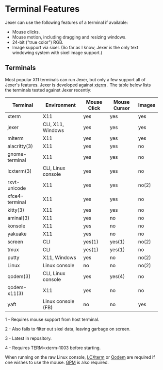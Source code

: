 Terminal Features
=================

Jexer can use the following features of a terminal if available:

* Mouse clicks.
* Mouse motion, including dragging and resizing windows.
* 24-bit ("true color") RGB.
* Image support via sixel.  (So far as I know, Jexer is the only text windowing system with sixel image support.)

Terminals
---------

Most popular X11 terminals can run Jexer, but only a few support all of Jexer's features.  Jexer is developed against [xterm](https://invisible-island.net/xterm/) .  The table below lists the terminals tested against Jexer recently:

| Terminal       | Environment        | Mouse Click | Mouse Cursor | Images |
| -------------- | ------------------ | ----------- | ------------ | ------ |
| xterm          | X11                | yes         | yes          | yes    |
| jexer          | CLI, X11, Windows  | yes         | yes          | yes    |
| mlterm         | X11                | yes         | yes          | yes    |
| alacritty(3)   | X11                | yes         | yes          | no     |
| gnome-terminal | X11                | yes         | yes          | no     |
| lcxterm(3)     | CLI, Linux console | yes         | yes          | no     |
| rxvt-unicode   | X11                | yes         | yes          | no(2)  |
| xfce4-terminal | X11                | yes         | yes          | no     |
| kitty(3)       | X11                | yes         | yes          | no     |
| aminal(3)      | X11                | yes         | no           | no     |
| konsole        | X11                | yes         | no           | no     |
| yakuake        | X11                | yes         | no           | no     |
| screen         | CLI                | yes(1)      | yes(1)       | no(2)  |
| tmux           | CLI                | yes(1)      | yes(1)       | no     |
| putty          | X11, Windows       | yes         | no           | no(2)  |
| Linux          | Linux console      | no          | no           | no(2)  |
| qodem(3)       | CLI, Linux console | yes         | yes(4)       | no     |
| qodem-x11(3)   | X11                | yes         | no           | no     |
| yaft           | Linux console (FB) | no          | no           | yes    |

1 - Requires mouse support from host terminal.

2 - Also fails to filter out sixel data, leaving garbage on screen.

3 - Latest in repository.

4 - Requires TERM=xterm-1003 before starting.

When running on the raw Linux console, [LCXterm](https://gitlab.com/klamonte/lcxterm) or [Qodem](http://qodem.sourceforge.net) are required if one wishes to use the mouse.  [GPM](https://github.com/telmich/gpm) is also required.
